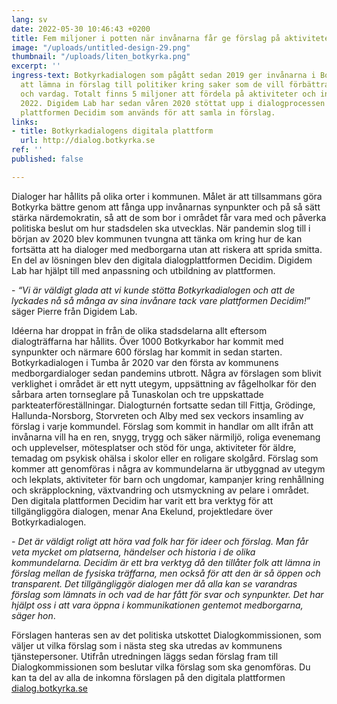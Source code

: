 ```yaml
---
lang: sv
date: 2022-05-30 10:46:43 +0200
title: Fem miljoner i potten när invånarna får ge förslag på aktiviteter i Botkyrka
image: "/uploads/untitled-design-29.png"
thumbnail: "/uploads/liten_botkyrka.png"
excerpt: ''
ingress-text: Botkyrkadialogen som pågått sedan 2019 ger invånarna i Botkyrka möjlighet
  att lämna in förslag till politiker kring saker som de vill förbättra i sin stadsdel
  och vardag. Totalt finns 5 miljoner att fördela på aktiviteter och insatser under
  2022. Digidem Lab har sedan våren 2020 stöttat upp i dialogprocessen genom den digitala
  plattformen Decidim som används för att samla in förslag.
links:
- title: Botkyrkadialogens digitala plattform
  url: http://dialog.botkyrka.se
ref: ''
published: false

---
```

Dialoger har hållits på olika orter i kommunen. Målet är att tillsammans göra Botkyrka bättre genom att fånga upp invånarnas synpunkter och på så sätt stärka närdemokratin, så att de som bor i området får vara med och påverka politiska beslut om hur stadsdelen ska utvecklas. När pandemin slog till i början av 2020 blev kommunen tvungna att tänka om kring hur de kan fortsätta att ha dialoger med medborgarna utan att riskera att sprida smitta. En del av lösningen blev den digitala dialogplattformen Decidim. Digidem Lab har hjälpt till med anpassning och utbildning av plattformen.

\- _“Vi är väldigt glada att vi kunde stötta Botkyrkadialogen och att de lyckades nå så många av sina invånare tack vare plattformen Decidim!_” säger Pierre från Digidem Lab.

Idéerna har droppat in från de olika stadsdelarna allt eftersom dialogträffarna har hållits. Över 1000 Botkyrkabor har kommit med synpunkter och närmare 600 förslag har kommit in sedan starten. Botkyrkadialogen i Tumba år 2020 var den första av kommunens medborgardialoger sedan pandemins utbrott. Några av förslagen som blivit verklighet i området är ett nytt utegym, uppsättning av fågelholkar för den sårbara arten tornseglare på Tunaskolan och tre uppskattade parkteaterföreställningar. Dialogturnén fortsatte sedan till Fittja, Grödinge, Hallunda-Norsborg, Storvreten och Alby med sex veckors insamling av förslag i varje kommundel. Förslag som kommit in handlar om allt ifrån att invånarna vill ha en ren, snygg, trygg och säker närmiljö, roliga evenemang och upplevelser, mötesplatser och stöd för unga, aktiviteter för äldre, temadag om psykisk ohälsa i skolor eller en roligare skolgård. Förslag som kommer att genomföras i några av kommundelarna är utbyggnad av utegym och lekplats, aktiviteter för barn och ungdomar, kampanjer kring renhållning och skräpplockning, växtvandring och utsmyckning av pelare i området. Den digitala plattformen Decidim har varit ett bra verktyg för att tillgängliggöra dialogen, menar Ana Ekelund, projektledare över Botkyrkadialogen.

\- _Det är väldigt roligt att höra vad folk har för ideer och förslag. Man får veta mycket om platserna, händelser och historia i de olika kommundelarna. Decidim är ett bra verktyg då den tillåter folk att lämna in förslag mellan de fysiska träffarna, men också för att den är så öppen och transparent. Det tillgängliggör dialogen mer då alla kan se varandras förslag som lämnats in och vad de har fått för svar och synpunkter. Det har hjälpt oss i att vara öppna i kommunikationen gentemot medborgarna, säger hon_. 

Förslagen hanteras sen av det politiska utskottet Dialogkommissionen, som väljer ut vilka förslag som i nästa steg ska utredas av kommunens tjänstepersoner. Utifrån utredningen läggs sedan förslag fram till Dialogkommissionen som beslutar vilka förslag som ska genomföras. Du kan ta del av alla de inkomna förslagen på den digitala plattformen [dialog.botkyrka.se](http://dialog.botkyrka.se)